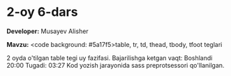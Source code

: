 # 2-oy 6-dars
<b>Developer:</b> Musayev Alisher <br>

<b>Mavzu:</b> <code background: #5a17f5>table, tr, td, thead, tbody, tfoot</code> teglari

2 oyda o'tilgan table tegi uy fazifasi. Bajarilishga ketgan vaqt: Boshlandi 20:00 Tugadi: 03:27
Kod yozish jarayonida sass preprotsessori qo'llanilgan. 
